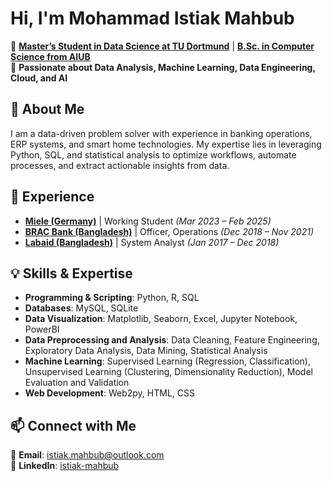 # Hi, I'm Mohammad Istiak Mahbub

🔹 **[Master’s Student in Data Science at TU Dortmund](https://www.tu-dortmund.de/en/)** | **[B.Sc. in Computer Science from AIUB](https://www.aiub.edu/)**  
🔹 **Passionate about Data Analysis, Machine Learning, Data Engineering, Cloud, and AI**

## 🚀 About Me
I am a data-driven problem solver with experience in banking operations, ERP systems, and smart home technologies. My expertise lies in leveraging Python, SQL, and statistical analysis to optimize workflows, automate processes, and extract actionable insights from data.

## 💼 Experience  
- **[Miele (Germany)](https://www.miele.com/)** | Working Student *(Mar 2023 – Feb 2025)*  
- **[BRAC Bank (Bangladesh)](https://www.bracbank.com/)** | Officer, Operations *(Dec 2018 – Nov 2021)*  
- **[Labaid (Bangladesh)](https://labaid.com.bd/)** | System Analyst *(Jan 2017 – Dec 2018)*  

## 💡 Skills & Expertise
- **Programming & Scripting**: Python, R, SQL  
- **Databases**: MySQL, SQLite  
- **Data Visualization**: Matplotlib, Seaborn, Excel, Jupyter Notebook, PowerBI  
- **Data Preprocessing and Analysis**: Data Cleaning, Feature Engineering, Exploratory Data Analysis, Data Mining, Statistical Analysis  
- **Machine Learning**: Supervised Learning (Regression, Classification), Unsupervised Learning (Clustering, Dimensionality Reduction), Model Evaluation and Validation
- **Web Development**: Web2py, HTML, CSS  

## 📫 Connect with Me
📧 **Email**: istiak.mahbub@outlook.com  
🔗 **LinkedIn**: [istiak-mahbub](https://www.linkedin.com/in/istiak-mahbub/)  
